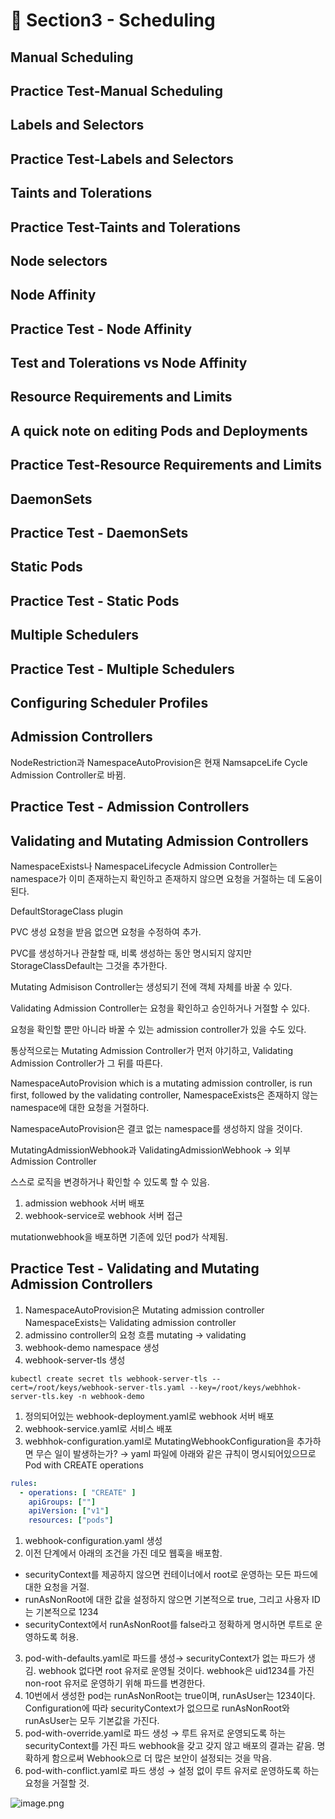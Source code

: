 # 🍨 Section3 - Scheduling

## Manual Scheduling


## Practice Test-Manual Scheduling


## Labels and Selectors


## Practice Test-Labels and Selectors


## Taints and Tolerations


## Practice Test-Taints and Tolerations


## Node selectors


## Node Affinity


## Practice Test - Node Affinity


## Test and Tolerations vs Node Affinity


## Resource Requirements and Limits


## A quick note on editing Pods and Deployments


## Practice Test-Resource Requirements and Limits


## DaemonSets


## Practice Test - DaemonSets


## Static Pods


## Practice Test - Static Pods


## Multiple Schedulers


## Practice Test - Multiple Schedulers


## Configuring Scheduler Profiles


## Admission Controllers


NodeRestriction과 NamespaceAutoProvision은 현재 NamsapceLife Cycle Admission Controller로 바뀜.


## Practice Test - Admission Controllers


## Validating and Mutating Admission Controllers


NamespaceExists나 NamespaceLifecycle Admission Controller는 namespace가 이미 존재하는지 확인하고 존재하지 않으면 요청을 거절하는 데 도움이 된다.


DefaultStorageClass plugin


PVC 생성 요청을 받음 없으면 요청을 수정하여 추가.


PVC를 생성하거나 관찰할 때, 비록 생성하는 동안 명시되지 않지만 StorageClassDefault는 그것을 추가한다.


Mutating Admisison Controller는 생성되기 전에 객체 자체를 바꿀 수 있다.


Validating Admission Controller는 요청을 확인하고 승인하거나 거절할 수 있다.


요청을 확인할 뿐만 아니라 바꿀 수 있는 admission controller가 있을 수도 있다.


통상적으로는 Mutating Admission Controller가 먼저 야기하고, Validating Admission Controller가 그 뒤를 따른다.


NamespaceAutoProvision which is a mutating admission controller, is run first, followed by the validating controller, NamespaceExists은 존재하지 않는 namespace에 대한 요청을 거절하다.


NamespaceAutoProvision은 결코 없는 namespace를 생성하지 않을 것이다.


MutatingAdmissionWebhook과 ValidatingAdmissionWebhook → 외부 Admission Controller


스스로 로직을 변경하거나 확인할 수 있도록 할 수 있음.

1. admission webhook 서버 배포
2. webhook-service로 webhook 서버 접근

mutationwebhook을 배포하면 기존에 있던 pod가 삭제됨.


## Practice Test - Validating and Mutating Admission Controllers

1. NamespaceAutoProvision은 Mutating admission controller
NamespaceExists는 Validating admission controller
2. admissino controller의 요청 흐름
mutating → validating
3. webhook-demo namespace 생성
4. webhook-server-tls 생성

```shell
kubectl create secret tls webhook-server-tls --cert=/root/keys/webhook-server-tls.yaml --key=/root/keys/webhhok-server-tls.key -n webhook-demo
```

1. 정의되어있는 webhook-deployment.yaml로 webhook 서버 배포
2. webhook-service.yaml로 서비스 배포
3. webhhok-configuration.yaml로 MutatingWebhookConfiguration을 추가하면 무슨 일이 발생하는가?
→ yaml 파일에 아래와 같은 규칙이 명시되어있으므로 Pod with CREATE operations

```yaml
rules:
  - operations: [ "CREATE" ]
    apiGroups: [""]
    apiVersion: ["v1"]
    resources: ["pods"]
```

1. webhook-configuration.yaml 생성
2. 이전 단계에서 아래의 조건을 가진 데모 웹훅을 배포함.
- securityContext를 제공하지 않으면 컨테이너에서 root로 운영하는 모든 파드에 대한 요청을 거절.
- runAsNonRoot에 대한 값을 설정하지 않으면 기본적으로 true, 그리고 사용자 ID는 기본적으로 1234
- securityContext에서 runAsNonRoot를 false라고 정확하게 명시하면 루트로 운영하도록 허용.
3. pod-with-defaults.yaml로 파드를 생성→ securityContext가 없는 파드가 생김.
webhook 없다면 root 유저로 운영될 것이다. webhook은 uid1234를 가진 non-root 유저로 운영하기 위해 파드를 변경한다.
4. 10번에서 생성한 pod는 runAsNonRoot는 true이며, runAsUser는 1234이다.
Configuration에 따라 securityContext가 없으므로 runAsNonRoot와 runAsUser는 모두 기본값을 가진다.
5. pod-with-override.yaml로 파드 생성 → 루트 유저로 운영되도록 하는 securityContext를 가진 파드
webhook을 갖고 갖지 않고 배포의 결과는 같음.
명확하게 함으로써 Webhook으로 더 많은 보안이 설정되는 것을 막음.
6. pod-with-conflict.yaml로 파드 생성 → 
설정 없이 루트 유저로 운영하도록 하는 요청을 거절할 것.

![image.png](https://prod-files-secure.s3.us-west-2.amazonaws.com/b2ea2032-00e9-4883-a13b-cb03cf5b2334/501c3b54-0de4-44d6-afe6-eca0c6373e4f/image.png?X-Amz-Algorithm=AWS4-HMAC-SHA256&X-Amz-Content-Sha256=UNSIGNED-PAYLOAD&X-Amz-Credential=ASIAZI2LB4665ORCSHYW%2F20250331%2Fus-west-2%2Fs3%2Faws4_request&X-Amz-Date=20250331T140911Z&X-Amz-Expires=3600&X-Amz-Security-Token=IQoJb3JpZ2luX2VjED0aCXVzLXdlc3QtMiJIMEYCIQDhF6cJyqbfPwytUMM6dbgT0gQ4i2%2FTg0otP5rrHXLH4AIhAPY5lbEPTQCVWes55AXqpcyrzNovjKANJ0ctd2mv79qUKogECKb%2F%2F%2F%2F%2F%2F%2F%2F%2F%2FwEQABoMNjM3NDIzMTgzODA1Igxy2Q6u7FQgLBLc3qsq3APEdF%2F7QS5FLtUG93FJ9Ddjp%2B6jr6IrlGTls6k6Ek%2FD9K3GoHbetYSXDohx1tCqFEnOta2hBXbOXoTVMCdO7K%2Fod2%2FVRA5n80lwFdTQnjjoa%2BpAM96bl9K%2B56OsoO5x%2BQg7zkctuKwvFh%2BriU7W9ubp6PLmFVad8unDOJw2k%2FgDbr3ZeghoqhlDioJEEyNrIhR8izVUejDKm1Pg0f6mTUkHTSmnN%2FywfsoIdX5oy8BDa3Qk2gfnVvuiYwW3JbElwu0BnuHd07CgtRvwj5i%2B2F%2B%2BACHIFKfXuhGFRKbDzhJL3FrkpPjnAje7SfhSB%2BJyOIo%2BZtKE6u59Ow8vCoVMdahf4n7QZLdJCvCAfQg9oNo8aGjyp1mU7FVjqPFoYefdbrGDG6s1cCqxueGR%2Br38yEAJyl1vvxchfISbtG3gANfXD%2F4I4yJnKOb7hHJOReD1cvujMm0w9tpH%2FAlShCJwxYy5sJVIK%2BrS%2FGRczKPVJfbGPrASVDeP80ZYSgXmUwEikFDvie0M44mXGugOTuAzICMwHDhDbtjLuCCu2jhWe9ajffCO9rqd7s6HAoprztrOlgCY43Eb%2Fp%2FUgBuss3ZoM%2FfJuHL9w6g%2BjyGyOKqtFV93OlchrmlxVb7IrimB%2BzCco6q%2FBjqkAblNjHThGiGxerMx57qdoPORThHrCwmQ1BHIf7XNOhbQes0K2zyXlbuiy9BI7Nhm5Cc3OnswfZrAX%2BlJcZODTVhCSgq6fqwAnry%2BziL2hGE1kaG2IhzNHLI%2BJr07NXDXYrsugWODt0TuP8tyVXAby1GfUrgVvz%2BYqPQFFM1W%2FviFODmkxR29X%2FdDcKEdNJ7nzdB09yI6QI9FiwVxR78Z%2BTL3utdG&X-Amz-Signature=3984828ee2cfa3a6f142796c79eafb7e69f66d0613f3584cca9c4afa8ea669f0&X-Amz-SignedHeaders=host&x-id=GetObject)

